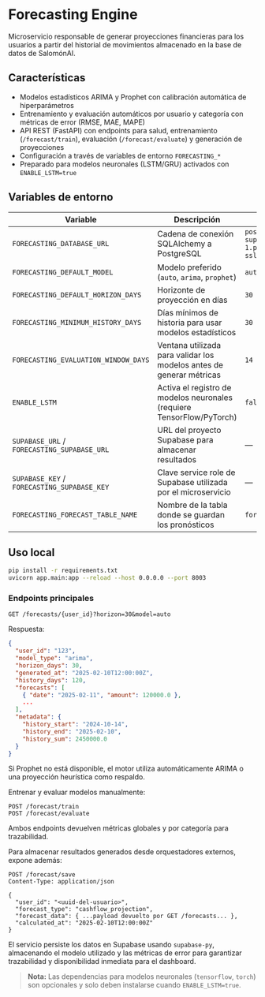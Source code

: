 # Forecasting Engine

Microservicio responsable de generar proyecciones financieras para los usuarios a partir del historial de movimientos almacenado en la base de datos de SalomónAI.

## Características

- Modelos estadísticos ARIMA y Prophet con calibración automática de hiperparámetros
- Entrenamiento y evaluación automáticos por usuario y categoría con métricas de error (RMSE, MAE, MAPE)
- API REST (FastAPI) con endpoints para salud, entrenamiento (`/forecast/train`), evaluación (`/forecast/evaluate`) y generación de proyecciones
- Configuración a través de variables de entorno `FORECASTING_*`
- Preparado para modelos neuronales (LSTM/GRU) activados con `ENABLE_LSTM=true`

## Variables de entorno

| Variable | Descripción | Valor por defecto |
| --- | --- | --- |
| `FORECASTING_DATABASE_URL` | Cadena de conexión SQLAlchemy a PostgreSQL | `postgresql+psycopg://postgres:your-supabase-password@aws-0-us-east-1.pooler.supabase.com:6543/postgres?sslmode=require` |
| `FORECASTING_DEFAULT_MODEL` | Modelo preferido (`auto`, `arima`, `prophet`) | `auto` |
| `FORECASTING_DEFAULT_HORIZON_DAYS` | Horizonte de proyección en días | `30` |
| `FORECASTING_MINIMUM_HISTORY_DAYS` | Días mínimos de historia para usar modelos estadísticos | `30` |
| `FORECASTING_EVALUATION_WINDOW_DAYS` | Ventana utilizada para validar los modelos antes de generar métricas | `14` |
| `ENABLE_LSTM` | Activa el registro de modelos neuronales (requiere TensorFlow/PyTorch) | `false` |
| `SUPABASE_URL` / `FORECASTING_SUPABASE_URL` | URL del proyecto Supabase para almacenar resultados | — |
| `SUPABASE_KEY` / `FORECASTING_SUPABASE_KEY` | Clave service role de Supabase utilizada por el microservicio | — |
| `FORECASTING_FORECAST_TABLE_NAME` | Nombre de la tabla donde se guardan los pronósticos | `forecast_results` |

## Uso local

```bash
pip install -r requirements.txt
uvicorn app.main:app --reload --host 0.0.0.0 --port 8003
```

### Endpoints principales

```http
GET /forecasts/{user_id}?horizon=30&model=auto
```

Respuesta:

```json
{
  "user_id": "123",
  "model_type": "arima",
  "horizon_days": 30,
  "generated_at": "2025-02-10T12:00:00Z",
  "history_days": 120,
  "forecasts": [
    { "date": "2025-02-11", "amount": 120000.0 },
    ...
  ],
  "metadata": {
    "history_start": "2024-10-14",
    "history_end": "2025-02-10",
    "history_sum": 2450000.0
  }
}
```

Si Prophet no está disponible, el motor utiliza automáticamente ARIMA o una proyección heurística como respaldo.

Entrenar y evaluar modelos manualmente:

```http
POST /forecast/train
POST /forecast/evaluate
```

Ambos endpoints devuelven métricas globales y por categoría para trazabilidad.

Para almacenar resultados generados desde orquestadores externos, expone además:

```http
POST /forecast/save
Content-Type: application/json

{
  "user_id": "<uuid-del-usuario>",
  "forecast_type": "cashflow_projection",
  "forecast_data": { ...payload devuelto por GET /forecasts... },
  "calculated_at": "2025-02-10T12:00:00Z"
}
```

El servicio persiste los datos en Supabase usando `supabase-py`, almacenando el modelo utilizado y las métricas de error para garantizar trazabilidad y disponibilidad inmediata para el dashboard.

> **Nota:** Las dependencias para modelos neuronales (`tensorflow`, `torch`) son opcionales y solo deben instalarse cuando `ENABLE_LSTM=true`.
